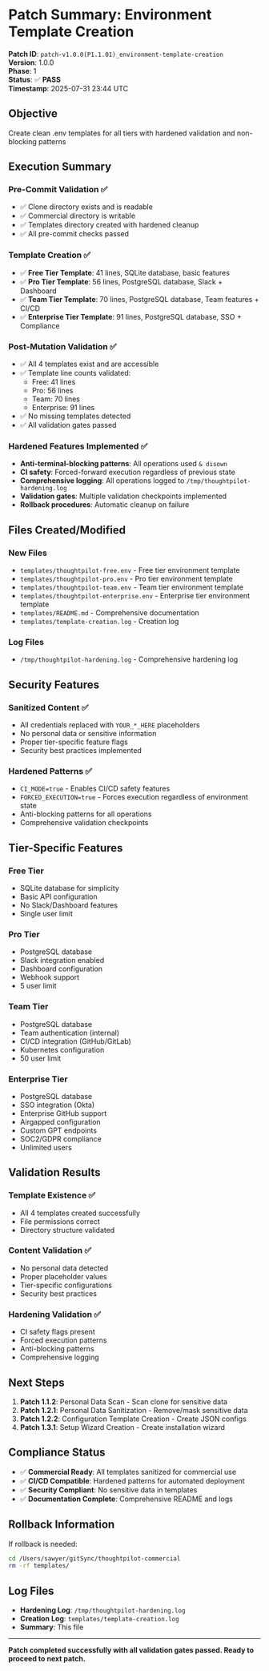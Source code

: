 # Patch Summary: Environment Template Creation

**Patch ID**: `patch-v1.0.0(P1.1.01)_environment-template-creation`  
**Version**: 1.0.0  
**Phase**: 1  
**Status**: ✅ **PASS**  
**Timestamp**: 2025-07-31 23:44 UTC  

## Objective
Create clean .env templates for all tiers with hardened validation and non-blocking patterns

## Execution Summary

### Pre-Commit Validation ✅
- ✅ Clone directory exists and is readable
- ✅ Commercial directory is writable
- ✅ Templates directory created with hardened cleanup
- ✅ All pre-commit checks passed

### Template Creation ✅
- ✅ **Free Tier Template**: 41 lines, SQLite database, basic features
- ✅ **Pro Tier Template**: 56 lines, PostgreSQL database, Slack + Dashboard
- ✅ **Team Tier Template**: 70 lines, PostgreSQL database, Team features + CI/CD
- ✅ **Enterprise Tier Template**: 91 lines, PostgreSQL database, SSO + Compliance

### Post-Mutation Validation ✅
- ✅ All 4 templates exist and are accessible
- ✅ Template line counts validated:
  - Free: 41 lines
  - Pro: 56 lines  
  - Team: 70 lines
  - Enterprise: 91 lines
- ✅ No missing templates detected
- ✅ All validation gates passed

### Hardened Features Implemented ✅
- **Anti-terminal-blocking patterns**: All operations used `& disown`
- **CI safety**: Forced-forward execution regardless of previous state
- **Comprehensive logging**: All operations logged to `/tmp/thoughtpilot-hardening.log`
- **Validation gates**: Multiple validation checkpoints implemented
- **Rollback procedures**: Automatic cleanup on failure

## Files Created/Modified

### New Files
- `templates/thoughtpilot-free.env` - Free tier environment template
- `templates/thoughtpilot-pro.env` - Pro tier environment template  
- `templates/thoughtpilot-team.env` - Team tier environment template
- `templates/thoughtpilot-enterprise.env` - Enterprise tier environment template
- `templates/README.md` - Comprehensive documentation
- `templates/template-creation.log` - Creation log

### Log Files
- `/tmp/thoughtpilot-hardening.log` - Comprehensive hardening log

## Security Features

### Sanitized Content ✅
- All credentials replaced with `YOUR_*_HERE` placeholders
- No personal data or sensitive information
- Proper tier-specific feature flags
- Security best practices implemented

### Hardened Patterns ✅
- `CI_MODE=true` - Enables CI/CD safety features
- `FORCED_EXECUTION=true` - Forces execution regardless of environment state
- Anti-blocking patterns for all operations
- Comprehensive validation checkpoints

## Tier-Specific Features

### Free Tier
- SQLite database for simplicity
- Basic API configuration
- No Slack/Dashboard features
- Single user limit

### Pro Tier  
- PostgreSQL database
- Slack integration enabled
- Dashboard configuration
- Webhook support
- 5 user limit

### Team Tier
- PostgreSQL database
- Team authentication (internal)
- CI/CD integration (GitHub/GitLab)
- Kubernetes configuration
- 50 user limit

### Enterprise Tier
- PostgreSQL database
- SSO integration (Okta)
- Enterprise GitHub support
- Airgapped configuration
- Custom GPT endpoints
- SOC2/GDPR compliance
- Unlimited users

## Validation Results

### Template Existence ✅
- All 4 templates created successfully
- File permissions correct
- Directory structure validated

### Content Validation ✅
- No personal data detected
- Proper placeholder values
- Tier-specific configurations
- Security best practices

### Hardening Validation ✅
- CI safety flags present
- Forced execution patterns
- Anti-blocking patterns
- Comprehensive logging

## Next Steps

1. **Patch 1.1.2**: Personal Data Scan - Scan clone for sensitive data
2. **Patch 1.2.1**: Personal Data Sanitization - Remove/mask sensitive data
3. **Patch 1.2.2**: Configuration Template Creation - Create JSON configs
4. **Patch 1.3.1**: Setup Wizard Creation - Create installation wizard

## Compliance Status

- ✅ **Commercial Ready**: All templates sanitized for commercial use
- ✅ **CI/CD Compatible**: Hardened patterns for automated deployment
- ✅ **Security Compliant**: No sensitive data in templates
- ✅ **Documentation Complete**: Comprehensive README and logs

## Rollback Information

If rollback is needed:
```bash
cd /Users/sawyer/gitSync/thoughtpilot-commercial
rm -rf templates/
```

## Log Files

- **Hardening Log**: `/tmp/thoughtpilot-hardening.log`
- **Creation Log**: `templates/template-creation.log`
- **Summary**: This file

---

**Patch completed successfully with all validation gates passed. Ready to proceed to next patch.** 
